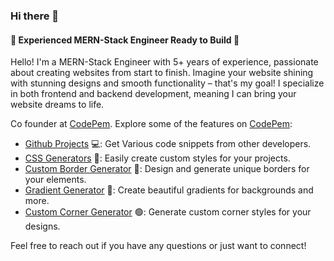 ### Hi there 👋
#### 🌟 Experienced MERN-Stack Engineer Ready to Build 🌟

Hello! I'm a MERN-Stack Engineer with 5+ years of experience, passionate about creating websites from start to finish. Imagine your website shining with stunning designs and smooth functionality – that's my goal! I specialize in both frontend and backend development, meaning I can bring your website dreams to life.

Co founder at [CodePem](http://codepem.com). Explore some of the features on [CodePem](http://codepem.com):

- [Github Projects](https://codepem.com/projects) 💻: Get Various code snippets from other developers.
- [CSS Generators](https://codepem.com/css-generator) 🎨: Easily create custom styles for your projects.
- [Custom Border Generator](https://codepem.com/css-generator/css-border-generator) 📏: Design and generate unique borders for your elements.
- [Gradient Generator](https://codepem.com/css-generator/gradient-generator) 🌈: Create beautiful gradients for backgrounds and more.
- [Custom Corner Generator](https://codepem.com/css-generator/css-custom-corner-generator) 🟢: Generate custom corner styles for your designs.

Feel free to reach out if you have any questions or just want to connect!

[1]: http://codepem.com
[2]: https://codepem.com/css-generator
[3]: https://codepem.com/css-generator/css-border-generator
[4]: https://codepem.com/css-generator/gradient-generator
[5]: https://codepem.com/css-generator/css-custom-corner-generator

